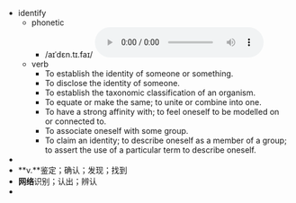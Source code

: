 - identify
	- phonetic
		- /aɪˈdɛn.tɪ.faɪ/
		  <audio controls><source src="https://api.dictionaryapi.dev/media/pronunciations/en/identify-us.mp3"></audio>
	- verb
		- To establish the identity of someone or something.
		- To disclose the identity of someone.
		- To establish the taxonomic classification of an organism.
		- To equate or make the same; to unite or combine into one.
		- To have a strong affinity with; to feel oneself to be modelled on or connected to.
		- To associate oneself with some group.
		- To claim an identity; to describe oneself as a member of a group; to assert the use of a particular term to describe oneself.
-
- **v.**鉴定；确认；发现；找到
- **网络**识别；认出；辨认
-